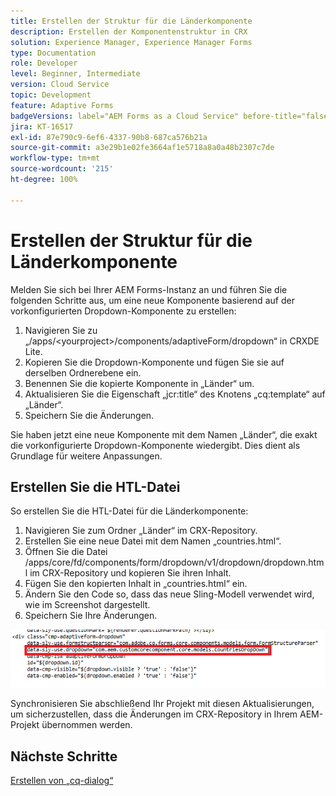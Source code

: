 ```yaml
---
title: Erstellen der Struktur für die Länderkomponente
description: Erstellen der Komponentenstruktur in CRX
solution: Experience Manager, Experience Manager Forms
type: Documentation
role: Developer
level: Beginner, Intermediate
version: Cloud Service
topic: Development
feature: Adaptive Forms
badgeVersions: label="AEM Forms as a Cloud Service" before-title="false"
jira: KT-16517
exl-id: 87e790c9-6ef6-4337-90b8-687ca576b21a
source-git-commit: a3e29b1e02fe3664af1e5718a8a0a48b2307c7de
workflow-type: tm+mt
source-wordcount: '215'
ht-degree: 100%

---
```


# Erstellen der Struktur für die Länderkomponente

Melden Sie sich bei Ihrer AEM Forms-Instanz an und führen Sie die folgenden Schritte aus, um eine neue Komponente basierend auf der vorkonfigurierten Dropdown-Komponente zu erstellen:

1. Navigieren Sie zu „/apps/&lt;yourproject>/components/adaptiveForm/dropdown“ in CRXDE Lite.
2. Kopieren Sie die Dropdown-Komponente und fügen Sie sie auf derselben Ordnerebene ein.
3. Benennen Sie die kopierte Komponente in „Länder“ um.
4. Aktualisieren Sie die Eigenschaft „jcr:title“ des Knotens „cq:template“ auf „Länder“.
5. Speichern Sie die Änderungen.

Sie haben jetzt eine neue Komponente mit dem Namen „Länder“, die exakt die vorkonfigurierte Dropdown-Komponente wiedergibt. Dies dient als Grundlage für weitere Anpassungen.

## Erstellen Sie die HTL-Datei

So erstellen Sie die HTL-Datei für die Länderkomponente:

1. Navigieren Sie zum Ordner „Länder“ im CRX-Repository.
2. Erstellen Sie eine neue Datei mit dem Namen „countries.html“.
3. Öffnen Sie die Datei /apps/core/fd/components/form/dropdown/v1/dropdown/dropdown.html im CRX-Repository und kopieren Sie ihren Inhalt.
4. Fügen Sie den kopierten Inhalt in „countries.html“ ein.
5. Ändern Sie den Code so, dass das neue Sling-Modell verwendet wird, wie im Screenshot dargestellt.
6. Speichern Sie Ihre Änderungen.

![sling-model](assets/countriesdropdown.png)

Synchronisieren Sie abschließend Ihr Projekt mit diesen Aktualisierungen, um sicherzustellen, dass die Änderungen im CRX-Repository in Ihrem AEM-Projekt übernommen werden.


## Nächste Schritte

[Erstellen von „cq-dialog“](./dialog.md)
